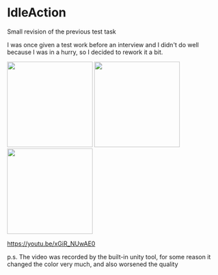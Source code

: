 # IdleAction
Small revision of the previous test task

I was once given a test work before an interview 
and I didn't do well because I was in a hurry, 
so I decided to rework it a bit.

<div>
   <img src="https://sun9-west.userapi.com/sun9-63/s/v1/if2/WuNb0b1ZlFgrsGnbUQndOWSitRKn9zuBsOU2R6xKl4nUIBPegZw2PRs32JmeIIzuxm7FbU9yVs8WUhBdDmsFSo-x.jpg?size=540x1080&quality=95&type=album" width="200"/>
   <img src="https://sun9-north.userapi.com/sun9-82/s/v1/if2/V1m6NvjnMP9_fRtJz8Z1eMjGJG7yjvMpSUC5QlOx8GKFYXcMubk99kqyf1s-gputXAbFp9HZnhUYNJQTyuUNYEbK.jpg?size=540x1080&quality=95&type=album" width="200"/>
   <img src="https://sun9-west.userapi.com/sun9-63/s/v1/if2/tWTVIcRwPGi-FfprwSm3rFp8tREEzH-NRiEa0sNfhlpRCRv3q195tTd4ygIrYFYD8rARQT2BnYNx2X4KJ07puz6y.jpg?size=540x1080&quality=95&type=album" width="200"/>
</div>

https://youtu.be/xGiR_NUwAE0

p.s. The video was recorded by the built-in unity tool, 
for some reason it changed the color very much, and also worsened the quality
